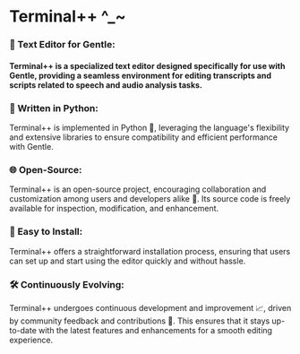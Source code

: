 # Terminal++ ^_~
###             📝 Text Editor for Gentle: 
#### Terminal++ is a specialized text editor designed specifically for use with Gentle, providing a seamless environment for editing transcripts and scripts related to speech and audio analysis tasks.

###             🐍 Written in Python: 
Terminal++ is implemented in Python 🐍, leveraging the language's flexibility and extensive libraries to ensure compatibility and efficient performance with Gentle.

###             🌐 Open-Source: 
Terminal++ is an open-source project, encouraging collaboration and customization among users and developers alike 🤝. Its source code is freely available for inspection, modification, and enhancement.

###             🚀 Easy to Install: 
Terminal++ offers a straightforward installation process, ensuring that users can set up and start using the editor quickly and without hassle.

###             🛠️ Continuously Evolving: 
Terminal++ undergoes continuous development and improvement 📈, driven by community feedback and contributions 💬. This ensures that it stays up-to-date with the latest features and enhancements for a smooth editing experience.
